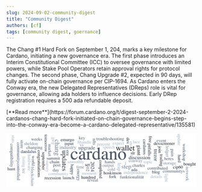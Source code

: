 ```yaml
---
slug: 2024-09-02-community-digest
title: "Community Digest"
authors: [cf]
tags: [community digest, goernance]
---
```


The Chang #1 Hard Fork on September 1, 204, marks a key milestone for Cardano, initiating a new governance era. The first phase introduces an Interim Constitutional Committee (ICC) to oversee governance with limited powers, while Stake Pool Operators retain approval rights for protocol changes. The second phase, Chang Upgrade #2, expected in 90 days, will fully activate on-chain governance per CIP-1694. As Cardano enters the Conway era, the new Delegated Representatives (DReps) role is vital for governance, allowing ada holders to influence decisions. Early DRep registration requires a 500 ada refundable deposit.

<div style={{ textAlign: 'right' }}>
 [**Read more**](https://forum.cardano.org/t/digest-september-2-2024-cardanos-chang-hard-fork-initiated-on-chain-governance-begins-step-into-the-conway-era-become-a-cardano-delegated-representative/135581) 
</div>

 ![community digest](./community-digest.png)

